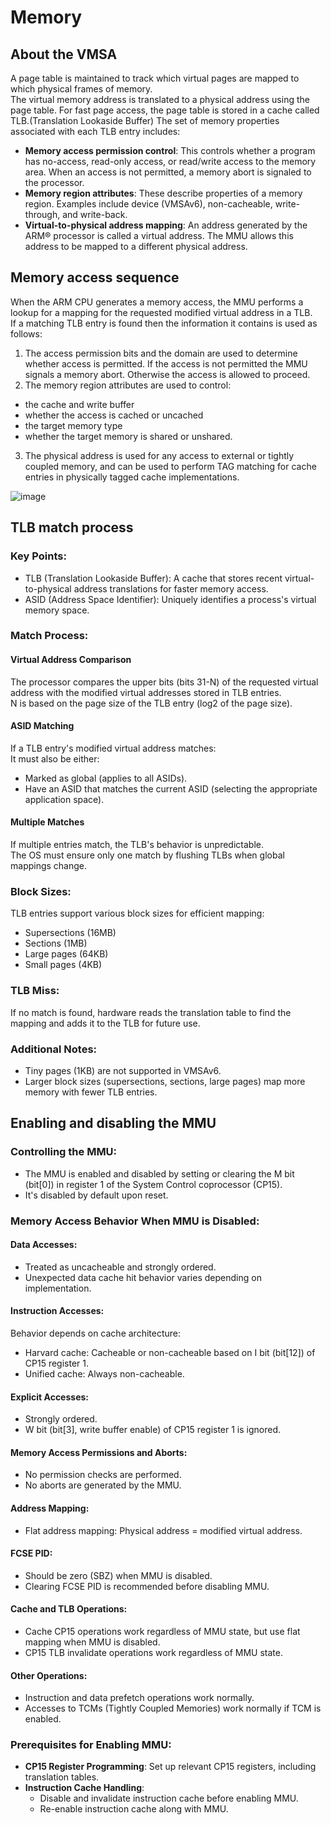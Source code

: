 # Memory
## About the VMSA
A page table is maintained to track which virtual pages are mapped to which physical frames of memory.<br>
The virtual memory address is translated to a physical address using the page table.
For fast page access, the page table is stored in a cache called TLB.(Translation Lookaside Buffer)
The set of memory properties associated with each TLB entry includes:
- **Memory access permission control**: This controls whether a program has no-access, read-only access, or read/write access to the memory area. When an access is not permitted, a memory abort is signaled to the processor.
- **Memory region attributes**: These describe properties of a memory region. Examples include device (VMSAv6), non-cacheable, write-through, and write-back.
- **Virtual-to-physical address mapping**: An address generated by the ARM® processor is called a virtual address. The MMU allows this address to be mapped to a different physical address.

## Memory access sequence
When the ARM CPU generates a memory access, the MMU performs a lookup for a mapping for the requested modified virtual address in a TLB.<br>
If a matching TLB entry is found then the information it contains is used as follows:
1. The access permission bits and the domain are used to determine whether access is permitted. If the access is not permitted the MMU signals a memory abort. Otherwise the access is allowed to proceed.
2. The memory region attributes are used to control:
  - the cache and write buffer
  - whether the access is cached or uncached
  - the target memory type
  - whether the target memory is shared or unshared.
3. The physical address is used for any access to external or tightly coupled memory, and can be used to perform TAG matching for cache entries in physically tagged cache implementations.

![image](https://github.com/vacu9708/Embedded-system/assets/67142421/5ab02229-a6aa-4919-9231-0f59e859ec7d)
## TLB match process
### Key Points:
- TLB (Translation Lookaside Buffer): A cache that stores recent virtual-to-physical address translations for faster memory access.
- ASID (Address Space Identifier): Uniquely identifies a process's virtual memory space.
### Match Process:
#### Virtual Address Comparison
The processor compares the upper bits (bits 31-N) of the requested virtual address with the modified virtual addresses stored in TLB entries.<br>
N is based on the page size of the TLB entry (log2 of the page size).<br>
#### ASID Matching
If a TLB entry's modified virtual address matches:<br>
It must also be either:<br>
- Marked as global (applies to all ASIDs).
- Have an ASID that matches the current ASID (selecting the appropriate application space).
#### Multiple Matches
If multiple entries match, the TLB's behavior is unpredictable.<br>
The OS must ensure only one match by flushing TLBs when global mappings change.<br>
### Block Sizes:
TLB entries support various block sizes for efficient mapping:
- Supersections (16MB)
- Sections (1MB)
- Large pages (64KB)
- Small pages (4KB)

### TLB Miss:
If no match is found, hardware reads the translation table to find the mapping and adds it to the TLB for future use.

### Additional Notes:
- Tiny pages (1KB) are not supported in VMSAv6.
- Larger block sizes (supersections, sections, large pages) map more memory with fewer TLB entries.

## Enabling and disabling the MMU
### Controlling the MMU:
- The MMU is enabled and disabled by setting or clearing the M bit (bit[0]) in register 1 of the System Control coprocessor (CP15).
- It's disabled by default upon reset.
### Memory Access Behavior When MMU is Disabled:
#### Data Accesses:
- Treated as uncacheable and strongly ordered.
- Unexpected data cache hit behavior varies depending on implementation.
#### Instruction Accesses:
Behavior depends on cache architecture:
- Harvard cache: Cacheable or non-cacheable based on I bit (bit[12]) of CP15 register 1.
- Unified cache: Always non-cacheable.
#### Explicit Accesses:
- Strongly ordered.
- W bit (bit[3], write buffer enable) of CP15 register 1 is ignored.
#### Memory Access Permissions and Aborts:
- No permission checks are performed.
- No aborts are generated by the MMU.
#### Address Mapping:
- Flat address mapping: Physical address = modified virtual address.
#### FCSE PID:
- Should be zero (SBZ) when MMU is disabled.
- Clearing FCSE PID is recommended before disabling MMU.
#### Cache and TLB Operations:
- Cache CP15 operations work regardless of MMU state, but use flat mapping when MMU is disabled.
- CP15 TLB invalidate operations work regardless of MMU state.
#### Other Operations:
- Instruction and data prefetch operations work normally.
- Accesses to TCMs (Tightly Coupled Memories) work normally if TCM is enabled.
### Prerequisites for Enabling MMU:
- **CP15 Register Programming**: Set up relevant CP15 registers, including translation tables.
- **Instruction Cache Handling**:
  - Disable and invalidate instruction cache before enabling MMU.
  - Re-enable instruction cache along with MMU.
